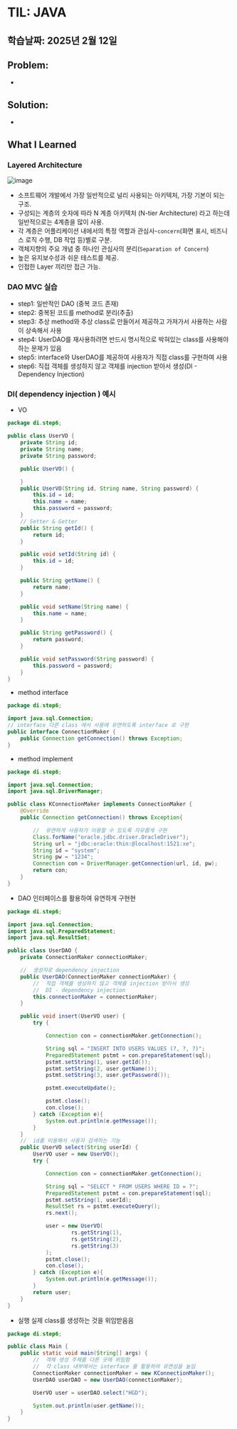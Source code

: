 # TIL: JAVA
## 학습날짜: 2025년 2월 12일

## Problem:
- 

## Solution:
- 

## What I Learned

### Layered Architecture
![image](https://github.com/user-attachments/assets/2ea027b2-4c1a-4a6b-8d5b-22ece34d270b)

- 소프트웨어 개발에서 가장 일반적으로 널리 사용되는 아키텍처, 가장 기본이 되는 구조.
- 구성되는 계층의 숫자에 따라 N 계층 아키텍처 (N-tier Architecture) 라고 하는데 일반적으로는 4계층을 많이 사용.
- 각 계층은 어플리케이션 내에서의 특정 역할과 관심사-`concern`(화면 표시, 비즈니스 로직 수행, DB 작업 등)별로 구분.
- 객체지향의 주요 개념 중 하나인 관심사의 분리(`Separation of Concern`)
- 높은 유지보수성과 쉬운 테스트를 제공.
- 인접한 Layer 끼리만 접근 가능.

### DAO MVC 실습
- step1: 일반적인 DAO (중복 코드 존재)
- step2: 중복된 코드를 method로 분리(추출)
- step3: 추상 method와 추상 class로 만들어서 제공하고 가져가서 사용하는 사람이 상속해서 사용  
- step4: UserDAO를 재사용하려면 반드시 명시적으로 박혀있는 class를 사용해야하는 문제가 있음
- step5: interface와 UserDAO를 제공하여 사용자가 직접 class를 구현하여 사용
- step6: 직접 객체를 생성하지 않고 객체를 injection 받아서 생성(DI - Dependency Injection)

### DI( dependency injection ) 예시
- VO
```java
package di.step6;

public class UserVO {
    private String id;
    private String name;
    private String password;

    public UserVO() {

    }
    public UserVO(String id, String name, String password) {
        this.id = id;
        this.name = name;
        this.password = password;
    }
    // Setter & Getter
    public String getId() {
        return id;
    }

    public void setId(String id) {
        this.id = id;
    }

    public String getName() {
        return name;
    }

    public void setName(String name) {
        this.name = name;
    }

    public String getPassword() {
        return password;
    }

    public void setPassword(String password) {
        this.password = password;
    }
}
```
- method interface
```java
package di.step6;

import java.sql.Connection;
// interface 다른 class 에서 사용에 유연하도록 interface 로 구현
public interface ConnectionMaker {
    public Connection getConnection() throws Exception;
}
```
- method implement
```java
package di.step6;

import java.sql.Connection;
import java.sql.DriverManager;

public class KConnectionMaker implements ConnectionMaker {
    @Override
    public Connection getConnection() throws Exception{

        //  유연하게 사용자가 이용할 수 있도록 자유롭게 구현
        Class.forName("oracle.jdbc.driver.OracleDriver");
        String url = "jdbc:oracle:thin:@localhost:1521:xe";
        String id = "system";
        String pw = "1234";
        Connection con = DriverManager.getConnection(url, id, pw);
        return con;
    }
}
```
- DAO 인터페이스를 활용하여 유연하게 구현현
```java
package di.step6;

import java.sql.Connection;
import java.sql.PreparedStatement;
import java.sql.ResultSet;

public class UserDAO {
    private ConnectionMaker connectionMaker;

    //  생성자로 dependency injection
    public UserDAO(ConnectionMaker connectionMaker) {
        //  직접 객체를 생성하지 않고 객체를 injection 받아서 생성
        //  DI - dependency injection
        this.connectionMaker = connectionMaker;
    }

    public void insert(UserVO user) {
        try {

            Connection con = connectionMaker.getConnection();

            String sql = "INSERT INTO USERS VALUES (?, ?, ?)";
            PreparedStatement pstmt = con.prepareStatement(sql);
            pstmt.setString(1, user.getId());
            pstmt.setString(2, user.getName());
            pstmt.setString(3, user.getPassword());

            pstmt.executeUpdate();

            pstmt.close();
            con.close();
        } catch (Exception e){
            System.out.println(e.getMessage());
        }
    }
    //  id를 이용해서 사용자 검색하는 기능
    public UserVO select(String userId) {
        UserVO user = new UserVO();
        try {

            Connection con = connectionMaker.getConnection();

            String sql = "SELECT * FROM USERS WHERE ID = ?";
            PreparedStatement pstmt = con.prepareStatement(sql);
            pstmt.setString(1, userId);
            ResultSet rs = pstmt.executeQuery();
            rs.next();

            user = new UserVO(
                    rs.getString(1),
                    rs.getString(2),
                    rs.getString(3)
            );
            pstmt.close();
            con.close();
        } catch (Exception e){
            System.out.println(e.getMessage());
        }
        return user;
    }
}
```
- 실행 실제 class를 생성하는 것을 위임받음음
```java
package di.step6;

public class Main {
    public static void main(String[] args) {
        //  객체 생성 주체를 다른 곳에 위임함
        //  각 class 내부에서는 interface 를 활용하여 유연성을 높임
        ConnectionMaker connectionMaker = new KConnectionMaker();
        UserDAO userDAO = new UserDAO(connectionMaker);

        UserVO user = userDAO.select("HGD");

        System.out.println(user.getName());
    }
}
```

